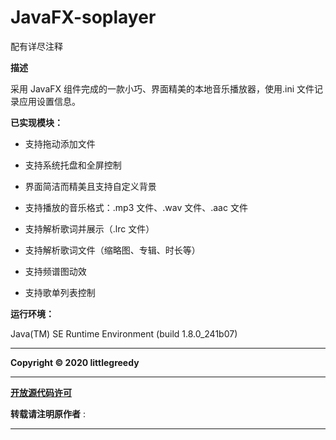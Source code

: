  # JavaFX-soplayer

配有详尽注释

**描述**

采用 JavaFX 组件完成的一款小巧、界面精美的本地音乐播放器，使用.ini 文件记录应用设置信息。 




**已实现模块：**

- 支持拖动添加文件 

- 支持系统托盘和全屏控制 

- 界面简洁而精美且支持自定义背景 

- 支持播放的音乐格式：.mp3 文件、.wav 文件、.aac 文件 

- 支持解析歌词并展示（.lrc 文件） 

- 支持解析歌词文件（缩略图、专辑、时长等） 

- 支持频谱图动效 

- 支持歌单列表控制 

**运行环境：**

 Java(TM) SE Runtime Environment (build 1.8.0_241b07) 

****

 **Copyright © 2020 littlegreedy**  

****

 **[开放源代码许可](https://github.com/littlegreedy/JavaFX-soplayer/master/LICENSE)**

 **转载请注明原作者** : [](https://github.com/littlegreedy/JavaFX-soplayer)

****









